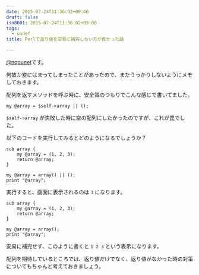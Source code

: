 ```yaml
---
date: 2015-07-24T11:36:02+09:00
draft: false
iso8601: 2015-07-24T11:36:02+09:00
tags:
  - undef
title: Perlで返り値を安易に補完しない方が良かった話

---
```


[@nqounet](https://twitter.com/nqounet)です。

何故か変にはまってしまったことがあったので、またうっかりしないようにメモしておきます。

配列を返すメソッドを呼ぶ時に、安全策のつもりでこんな感じで書いてました。

```
my @array = $self->array || ();
```

`$self->array` が失敗した時に空の配列にしたかったのですが、これが罠でした。

以下のコードを実行してみるとどのようになるでしょうか？

```
sub array {
    my @array = (1, 2, 3);
    return @array;
}

my @array = array() || ();
print "@array";
```

実行すると、画面に表示されるのは `3` になります。

```
sub array {
    my @array = (1, 2, 3);
    return @array;
}

my @array = array();
print "@array";
```

安易に補完せず、このように書くと `1 2 3` という表示になります。

配列を期待しているところでは、返り値だけでなく、返り値がなかった時の対策についてもちゃんと考えておきましょう。

